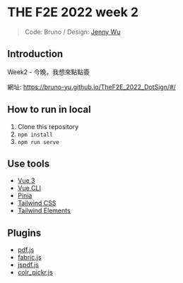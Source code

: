 # THE F2E 2022 week 2

> Code: Bruno / Design: [Jenny Wu](https://uxfol.io/jennywu)

## Introduction

Week2 - 今晚，我想來點點簽

網址: https://bruno-yu.github.io/TheF2E_2022_DotSign/#/

## How to run in local

1. Clone this repository
2. `npm install`
3. `npm run serve`

## Use tools

- [Vue 3](https://vuejs.org/)
- [Vue CLI](https://cli.vuejs.org/)
- [Pinia](https://pinia.vuejs.org/)
- [Tailwind CSS](https://tailwindcss.com/)
- [Tailwind Elements](https://tailwind-elements.com/)

## Plugins

- [pdf.js](https://mozilla.github.io/pdf.js/)
- [fabric.js](http://fabricjs.com/docs/index.html)
- [jspdf.js](https://rawgit.com/MrRio/jsPDF/master/docs/index.html)
- [colr_pickr.js](https://r-tek.github.io/colr_pickr/)
